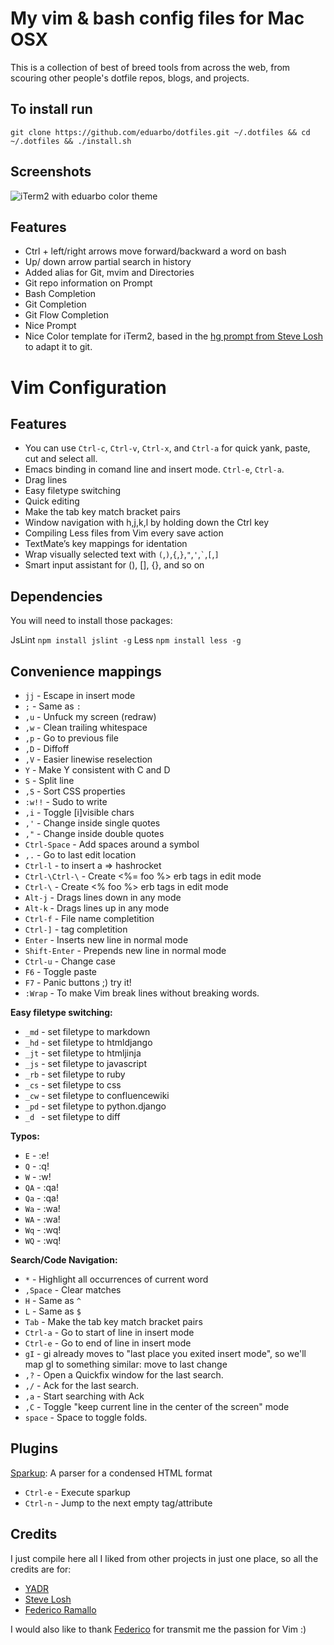 My vim & bash config files for Mac OSX
======================================

This is a collection of best of breed tools from across the web, from scouring other people's dotfile repos, blogs, and projects.

To install run
--------------
    git clone https://github.com/eduarbo/dotfiles.git ~/.dotfiles && cd ~/.dotfiles && ./install.sh

Screenshots
-----------
![iTerm2 with eduarbo color theme](https://img.skitch.com/20110925-dt884m6bwnnqwc5dsrt2td4anc.png)

Features
--------
* Ctrl + left/right arrows move forward/backward a word on bash
* Up/ down arrow partial search in history
* Added alias for Git, mvim and Directories
* Git repo information on Prompt
* Bash Completion
* Git Completion
* Git Flow Completion
* Nice Prompt
* Nice Color template for iTerm2, based in the [hg prompt from Steve Losh](http://stevelosh.com/projects/hg-prompt/) to adapt it to git.

Vim Configuration
=================

Features
--------
* You can use `Ctrl-c`, `Ctrl-v`, `Ctrl-x`, and `Ctrl-a` for quick yank, paste, cut and select all.
* Emacs binding in comand line and insert mode. `Ctrl-e`, `Ctrl-a`.
* Drag lines
* Easy filetype switching
* Quick editing
* Make the tab key match bracket pairs
* Window navigation with h,j,k,l by holding down the Ctrl key
* Compiling Less files from Vim every save action
* TextMate’s key mappings for identation
* Wrap visually selected text with `(`,`)`,`{`,`}`,`"`,`'`,`` ` ``,`[`,`]`
* Smart input assistant for (), [], {}, and so on

Dependencies
------------

You will need to install those packages:

JsLint `npm install jslint -g`
Less `npm install less -g`

Convenience mappings
--------------------

* `jj` - Escape in insert mode
* `;` - Same as `:`
* `,u` - Unfuck my screen (redraw)
* `,w` - Clean trailing whitespace
* `,p` - Go to previous file
* `,D` - Diffoff
* `,V` - Easier linewise reselection
* `Y` - Make Y consistent with C and D
* `S` - Split line
* `,S` - Sort CSS properties
* `:w!!` - Sudo to write
* `,i` - Toggle [i]visible chars
* `,'` - Change inside single quotes
* `,"` - Change inside double quotes
* `Ctrl-Space` - Add spaces around a symbol
* `,.` - Go to last edit location
* `Ctrl-l` - to insert a => hashrocket
* `Ctrl-\Ctrl-\` - Create <%= foo %> erb tags in edit mode
* `Ctrl-\` - Create <% foo %> erb tags in edit mode
* `Alt-j` - Drags lines down in any mode
* `Alt-k` - Drags lines up in any mode
* `Ctrl-f` - File name completition
* `Ctrl-]` - tag completition
* `Enter` - Inserts new line in normal mode
* `Shift-Enter` - Prepends new line in normal mode
* `Ctrl-u` - Change case
* `F6` - Toggle paste
* `F7` - Panic buttons ;) try it!
* `:Wrap` - To make Vim break lines without breaking words.

**Easy filetype switching:**
* `_md` - set filetype to markdown
* `_hd` - set filetype to htmldjango
* `_jt` - set filetype to htmljinja
* `_js` - set filetype to javascript
* `_rb` - set filetype to ruby
* `_cs` - set filetype to css
* `_cw` - set filetype to confluencewiki
* `_pd` - set filetype to python.django
* `_d ` - set filetype to diff

**Typos:**
* `E` - :e!
* `Q` - :q!
* `W` - :w!
* `QA` - :qa!
* `Qa` - :qa!
* `Wa` - :wa!
* `WA` - :wa!
* `Wq` - :wq!
* `WQ` - :wq!

**Search/Code Navigation:**
* `*` - Highlight all occurrences of current word
* `,Space` - Clear matches
* `H` - Same as `^`
* `L` - Same as `$`
* `Tab` - Make the tab key match bracket pairs
* `Ctrl-a` - Go to start of line in insert mode
* `Ctrl-e` - Go to end of line in insert mode
* `gI` - gi already moves to "last place you exited insert mode", so we'll map gI to something similar: move to last change
* `,?` - Open a Quickfix window for the last search.
* `,/` - Ack for the last search.
* `,a` - Start searching with Ack
* `,C` - Toggle "keep current line in the center of the screen" mode
* `space` - Space to toggle folds.

Plugins
-------

[Sparkup](https://github.com/rstacruz/sparkup): A parser for a condensed HTML format
* `Ctrl-e` - Execute sparkup
* `Ctrl-n` - Jump to the next empty tag/attribute

Credits
-------

I just compile here all I liked from other projects in just one place, so all the credits are for:

* [YADR](https://github.com/skwp/dotfiles)
* [Steve Losh](https://bitbucket.org/sjl/dotfiles/src)
* [Federico Ramallo](https://github.com/framallo/Vim-for-Rails)

I would also like to thank [Federico](https://github.com/framallo) for transmit me the passion for Vim :)
